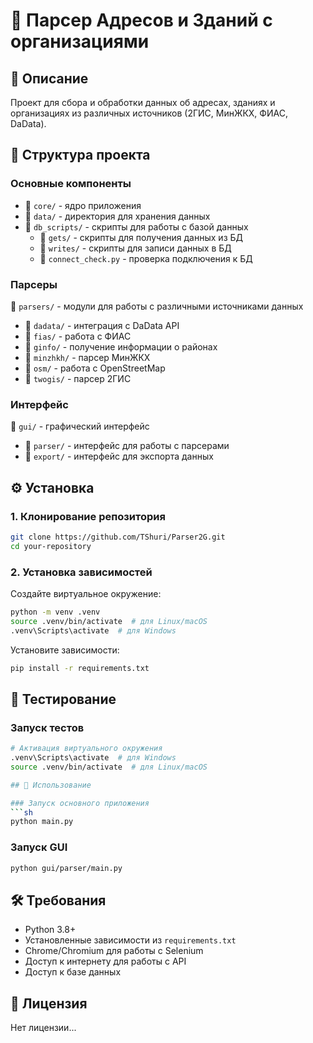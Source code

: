 # 📌 Парсер Адресов и Зданий с организациями

## 📖 Описание
Проект для сбора и обработки данных об адресах, зданиях и организациях из различных источников (2ГИС, МинЖКХ, ФИАС, DaData).

## 📂 Структура проекта

### Основные компоненты
- 📂 `core/` - ядро приложения
- 📂 `data/` - директория для хранения данных
- 📂 `db_scripts/` - скрипты для работы с базой данных
  - 📂 `gets/` - скрипты для получения данных из БД
  - 📂 `writes/` - скрипты для записи данных в БД
  - 🐍 `connect_check.py` - проверка подключения к БД

### Парсеры
📂 `parsers/` - модули для работы с различными источниками данных
- 📂 `dadata/` - интеграция с DaData API
- 📂 `fias/` - работа с ФИАС
- 📂 `ginfo/` - получение информации о районах
- 📂 `minzhkh/` - парсер МинЖКХ
- 📂 `osm/` - работа с OpenStreetMap
- 📂 `twogis/` - парсер 2ГИС

### Интерфейс
📂 `gui/` - графический интерфейс
- 📂 `parser/` - интерфейс для работы с парсерами
- 📂 `export/` - интерфейс для экспорта данных

## ⚙️ Установка

### 1. Клонирование репозитория
```sh
git clone https://github.com/TShuri/Parser2G.git
cd your-repository
```

### 2. Установка зависимостей
Создайте виртуальное окружение:
```sh
python -m venv .venv
source .venv/bin/activate  # для Linux/macOS
.venv\Scripts\activate  # для Windows
```

Установите зависимости:
```sh
pip install -r requirements.txt
```

## 🧪 Тестирование

### Запуск тестов
```sh
# Активация виртуального окружения
.venv\Scripts\activate  # для Windows
source .venv/bin/activate  # для Linux/macOS

## 🚀 Использование

### Запуск основного приложения
```sh
python main.py
```

### Запуск GUI
```sh
python gui/parser/main.py
```

## 🛠 Требования
- Python 3.8+
- Установленные зависимости из `requirements.txt`
- Chrome/Chromium для работы с Selenium
- Доступ к интернету для работы с API
- Доступ к базе данных

## 📜 Лицензия
Нет лицензии...
